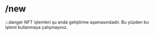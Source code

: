 # /new

:::danger
NFT işlemleri şu anda geliştirme aşamasındadır. Bu yüzden bu işlemi kullanmaya çalışmayınız.
